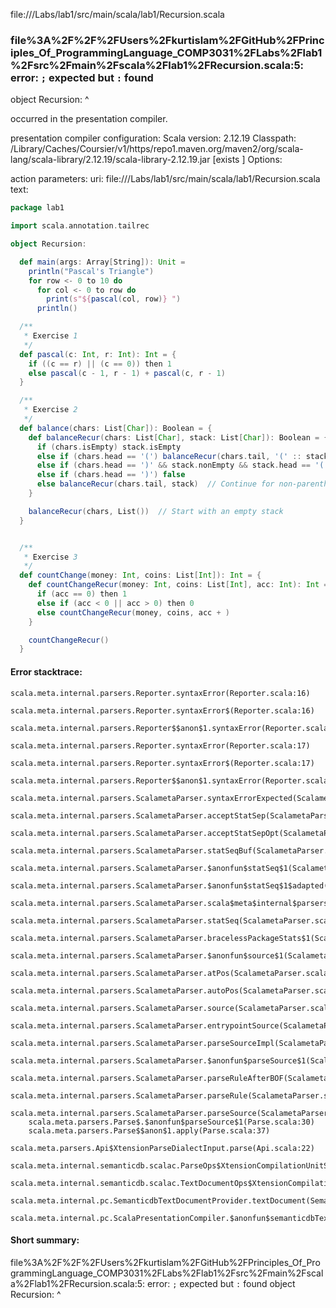 file://<WORKSPACE>/Labs/lab1/src/main/scala/lab1/Recursion.scala
### file%3A%2F%2F%2FUsers%2Fkurtislam%2FGitHub%2FPrinciples_Of_ProgrammingLanguage_COMP3031%2FLabs%2Flab1%2Fsrc%2Fmain%2Fscala%2Flab1%2FRecursion.scala:5: error: `;` expected but `:` found
object Recursion:
                ^

occurred in the presentation compiler.

presentation compiler configuration:
Scala version: 2.12.19
Classpath:
<HOME>/Library/Caches/Coursier/v1/https/repo1.maven.org/maven2/org/scala-lang/scala-library/2.12.19/scala-library-2.12.19.jar [exists ]
Options:



action parameters:
uri: file://<WORKSPACE>/Labs/lab1/src/main/scala/lab1/Recursion.scala
text:
```scala
package lab1

import scala.annotation.tailrec

object Recursion:

  def main(args: Array[String]): Unit =
    println("Pascal's Triangle")
    for row <- 0 to 10 do
      for col <- 0 to row do
        print(s"${pascal(col, row)} ")
      println()

  /**
   * Exercise 1
   */
  def pascal(c: Int, r: Int): Int = {
    if ((c == r) || (c == 0)) then 1
    else pascal(c - 1, r - 1) + pascal(c, r - 1)
  }

  /**
   * Exercise 2
   */
  def balance(chars: List[Char]): Boolean = {
    def balanceRecur(chars: List[Char], stack: List[Char]): Boolean = {
      if (chars.isEmpty) stack.isEmpty
      else if (chars.head == '(') balanceRecur(chars.tail, '(' :: stack)
      else if (chars.head == ')' && stack.nonEmpty && stack.head == '(') balanceRecur(chars.tail, stack.tail)
      else if (chars.head == ')') false
      else balanceRecur(chars.tail, stack)  // Continue for non-parenthesis characters
    }

    balanceRecur(chars, List())  // Start with an empty stack
  }


  /**
   * Exercise 3
   */
  def countChange(money: Int, coins: List[Int]): Int = {
    def countChangeRecur(money: Int, coins: List[Int], acc: Int): Int = {
      if (acc == 0) then 1
      else if (acc < 0 || acc > 0) then 0
      else countChangeRecur(money, coins, acc + )
    }

    countChangeRecur()
  }

```



#### Error stacktrace:

```
scala.meta.internal.parsers.Reporter.syntaxError(Reporter.scala:16)
	scala.meta.internal.parsers.Reporter.syntaxError$(Reporter.scala:16)
	scala.meta.internal.parsers.Reporter$$anon$1.syntaxError(Reporter.scala:22)
	scala.meta.internal.parsers.Reporter.syntaxError(Reporter.scala:17)
	scala.meta.internal.parsers.Reporter.syntaxError$(Reporter.scala:17)
	scala.meta.internal.parsers.Reporter$$anon$1.syntaxError(Reporter.scala:22)
	scala.meta.internal.parsers.ScalametaParser.syntaxErrorExpected(ScalametaParser.scala:394)
	scala.meta.internal.parsers.ScalametaParser.acceptStatSep(ScalametaParser.scala:450)
	scala.meta.internal.parsers.ScalametaParser.acceptStatSepOpt(ScalametaParser.scala:452)
	scala.meta.internal.parsers.ScalametaParser.statSeqBuf(ScalametaParser.scala:4107)
	scala.meta.internal.parsers.ScalametaParser.$anonfun$statSeq$1(ScalametaParser.scala:4096)
	scala.meta.internal.parsers.ScalametaParser.$anonfun$statSeq$1$adapted(ScalametaParser.scala:4096)
	scala.meta.internal.parsers.ScalametaParser.scala$meta$internal$parsers$ScalametaParser$$listBy(ScalametaParser.scala:562)
	scala.meta.internal.parsers.ScalametaParser.statSeq(ScalametaParser.scala:4096)
	scala.meta.internal.parsers.ScalametaParser.bracelessPackageStats$1(ScalametaParser.scala:4285)
	scala.meta.internal.parsers.ScalametaParser.$anonfun$source$1(ScalametaParser.scala:4288)
	scala.meta.internal.parsers.ScalametaParser.atPos(ScalametaParser.scala:325)
	scala.meta.internal.parsers.ScalametaParser.autoPos(ScalametaParser.scala:369)
	scala.meta.internal.parsers.ScalametaParser.source(ScalametaParser.scala:4264)
	scala.meta.internal.parsers.ScalametaParser.entrypointSource(ScalametaParser.scala:4291)
	scala.meta.internal.parsers.ScalametaParser.parseSourceImpl(ScalametaParser.scala:119)
	scala.meta.internal.parsers.ScalametaParser.$anonfun$parseSource$1(ScalametaParser.scala:116)
	scala.meta.internal.parsers.ScalametaParser.parseRuleAfterBOF(ScalametaParser.scala:58)
	scala.meta.internal.parsers.ScalametaParser.parseRule(ScalametaParser.scala:53)
	scala.meta.internal.parsers.ScalametaParser.parseSource(ScalametaParser.scala:116)
	scala.meta.parsers.Parse$.$anonfun$parseSource$1(Parse.scala:30)
	scala.meta.parsers.Parse$$anon$1.apply(Parse.scala:37)
	scala.meta.parsers.Api$XtensionParseDialectInput.parse(Api.scala:22)
	scala.meta.internal.semanticdb.scalac.ParseOps$XtensionCompilationUnitSource.toSource(ParseOps.scala:15)
	scala.meta.internal.semanticdb.scalac.TextDocumentOps$XtensionCompilationUnitDocument.toTextDocument(TextDocumentOps.scala:161)
	scala.meta.internal.pc.SemanticdbTextDocumentProvider.textDocument(SemanticdbTextDocumentProvider.scala:54)
	scala.meta.internal.pc.ScalaPresentationCompiler.$anonfun$semanticdbTextDocument$1(ScalaPresentationCompiler.scala:469)
```
#### Short summary: 

file%3A%2F%2F%2FUsers%2Fkurtislam%2FGitHub%2FPrinciples_Of_ProgrammingLanguage_COMP3031%2FLabs%2Flab1%2Fsrc%2Fmain%2Fscala%2Flab1%2FRecursion.scala:5: error: `;` expected but `:` found
object Recursion:
                ^